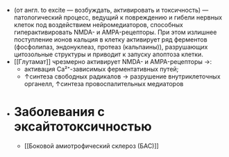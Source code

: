 - (от англ. to excite — возбуждать, активировать и токсичность) — патологический процесс, ведущий к повреждению и гибели нервных клеток под воздействием нейромедиаторов, способных гиперактивировать NMDA- и AMPA-рецепторы. При этом излишнее поступление ионов кальция в клетку активирует ряд ферментов (фосфолипаз, эндонуклеаз, протеаз (кальпаины)), разрушающих цитозольные структуры и приводит к запуску апоптоза клетки.
- [[Глутамат]] чрезмерно активирует NMDA- и AMPA-рецепторы ->:
	- активация Ca²⁺-зависимых ферментативных путей;
	- ↑синтеза свободных радикалов -> разрушение внутриклеточных органелл, ↑синтеза провоспалительных медиаторов
- # Заболевания с эксайтотоксичностью
	- [[Боковой амиотрофический склероз (БАС)]]